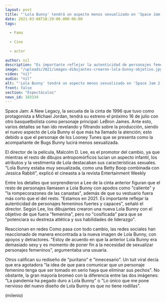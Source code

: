 ```yaml
---
layout: post
title: "'Lola Bunny' tendrá un aspecto menos sexualizado en 'Space Jam 2'; reaccionan en redes"
date: 2021-03-08T18:29:00.000-06:00
tags:
  
  - Fama
  
  - Cine
  
  - actor
  
author: nil
description: "Es importante reflejar la autenticidad de personajes femeninos fuertes y capaces, señaló el director de esta secuela que tendrá a LeBron James como protagonista. "
image: "/uploads/2021/images-dibujantes-crearon-lola-bunny-objetivo.jpg"
video: "nil"
audio: "nil"
alt: "'Lola Bunny' tendrá un aspecto menos sexualizado en 'Space Jam 2'; reaccionan en redes"
front: false
section: "Espectáculos"
news_id: 183334
---
```


 Space Jam: A New Legacy, la secuela de la cinta de 1996 que tuvo como protagonista a Michael Jordan, tendrá su estreno el próximo 16 de julio con otro basquetbolista como personaje principal: LeBron James.  Ante esto, varios detalles se han ido revelando y filtrando sobre la producción, siendo el nuevo aspecto de Lola Bunny el que más ha llamado la atención; esto debido a que el personaje de los Looney Tunes que se presenta como la acompañante de Bugs Bunny lucirá menos sexualizada. 

El director de la película, Malcolm D. Lee, es el promotor del cambio, ya que mientras el resto de dibujos antropomórficos lucían un aspecto infantil, los atributos y la vestimenta de Lola destacaban sus características sexuales. "Lola Bunny estaba muy sexualizada, como una Betty Boop combinada con Jessica Rabbit", explicó el cineasta a la revista Entertainment Weekly 

Entre los detalles que sorprendieron a Lee de la cinta anterior figuran que el resto de personajes llamasen a Lola Bunny con apodos como "caliente" y "la rompecorazones de las canastas", además de que su vestuario fuera más corto que el del resto. "Estamos en 2021. Es importante reflejar la autenticidad de personajes femeninos fuertes y capaces", señaló el director. Según Lee, los dibujantes crearon una nueva Lola Bunny con el objetivo de que fuera "femenina", pero no "cosificada" para que se "potenciara su destreza atlética y sus habilidades de liderazgo". 

Reaccionan en redes Como pasa con todo cambio, las redes sociales han reaccionado de manera encontrada a la nueva imagen de Lola Bunny, con apoyos y detractores. "Estoy de acuerdo en que la anterior Lola Bunny era demasiado sexy y es momento de poner fin a la necesidad de sexualizar personajes femeninos", argumentaba una usuaria. 

Otros califican su rediseño de "puritano" e "innecesario". Un tuit viral decía que era agotadora "la idea de que para comunicar que un personaje femenino tenga que ser tomado en serio haya que eliminar sus pechos". No obstante, la gran mayoría bromeó con la diferencia entre las dos imágenes: "La pandemia ha pegado duro a Lola Bunny" o "Lo único que me pone nervioso del nuevo diseño de Lola Bunny es que no tiene rodillas". 

(milenio)
